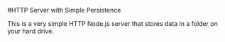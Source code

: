 #HTTP Server with Simple Persistence

This is a very simple HTTP Node.js server that stores data in a folder on your hard drive.
